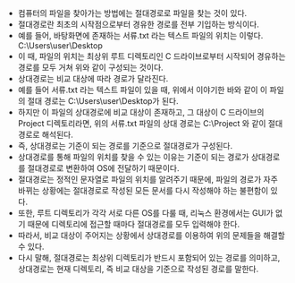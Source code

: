 - 컴퓨터의 파일을 찾아가는 방법에는 절대경로로 파일을 찾는 것이 있다.
- 절대경로란 최초의 시작점으로부터 경유한 경로를 전부 기입하는 방식이다.
- 예를 들어, 바탕화면에 존재하는 서류.txt 라는 텍스트 파일의 위치는 이렇다. C:\Users\user\Desktop
- 이 때, 파일의 위치는 최상위 루트 디렉토리인 C 드라이브로부터 시작되어 경유하는 경로를 모두 거쳐 위와 같이 구성되는 것이다.
- 상대경로는 비교 대상에 따라 경로가 달라진다.
- 예를 들어 서류.txt 라는 텍스트 파일이 있을 때, 위에서 이야기한 바와 같이 이 파일의 절대 경로는 C:\Users\user\Desktop가 된다.
- 하지만 이 파일의 상대경로에 비교 대상이 존재하고, 그 대상이 C 드라이브의 Project 디렉토리라면, 위의 서류.txt 파일의 상대 경로는 C:\Project 와 같이 절대경로로 해석된다.
- 즉, 상대경로는 기준이 되는 경로를 기준으로 절대경로가 구성된다.
- 상대경로를 통해 파일의 위치를 찾을 수 있는 이유는 기준이 되는 경로가 상대경로를 절대경로로 변환하여 OS에 전달하기 때문이다.
- 절대경로는 정적인 문자열로 파일의 위치를 알려주기 때문에, 파일의 경로가 자주 바뀌는 상황에는 절대경로로 작성된 모든 문서를 다시 작성해야 하는 불편함이 있다.
- 또한, 루트 디렉토리가 각각 서로 다른 OS를 다룰 때, 리눅스 환경에서는 GUI가 없기 때문에 디렉토리에 접근할 때마다 절대경로를 모두 입력해야 한다.
- 따라서, 비교 대상이 주어지는 상황에서 상대경로를 이용하여 위의 문제들을 해결할 수 있다.
- 다시 말해, 절대경로는 최상위 디렉토리가 반드시 포함되어 있는 경로를 의미하고, 상대경로는 현재 디렉토리, 즉 비교 대상을 기준으로 작성된 경로를 말한다.

